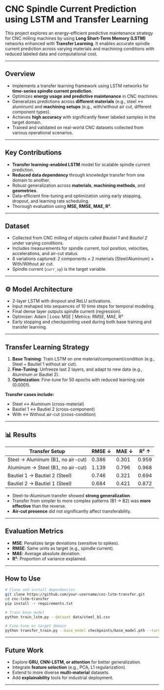 # CNC Spindle Current Prediction using LSTM and Transfer Learning

This project explores an energy-efficient predictive maintenance strategy for CNC milling machines by using **Long Short-Term Memory (LSTM)** networks enhanced with **Transfer Learning**. It enables accurate spindle current prediction across varying materials and machining conditions with reduced labeled data and computational cost.

---

## Overview

- Implements a transfer learning framework using LSTM networks for **time-series spindle current prediction**.
- Optimizes **energy usage and predictive maintenance** in CNC machines.
- Generalizes predictions across **different materials** (e.g., steel ↔ aluminum) and **machining setups** (e.g., with/without air cut, different component types).
- Achieves **high accuracy** with significantly fewer labeled samples in the target domain.
- Trained and validated on real-world CNC datasets collected from various operational scenarios.

---

## Key Contributions

- **Transfer learning-enabled LSTM** model for scalable spindle current prediction.
- **Reduced data dependency** through knowledge transfer from one domain to another.
- Robust generalization across **materials**, **machining methods**, and **geometries**.
- Data-efficient fine-tuning and optimization using early stopping, dropout, and learning rate scheduling.
- Thorough evaluation using **MSE, RMSE, MAE, R²**.

---

## Dataset

- Collected from CNC milling of objects called *Bautiel 1* and *Bautiel 2* under varying conditions.
- Includes measurements for spindle current, tool position, velocities, accelerations, and air-cut status.
- 8 variations captured: 2 components × 2 materials (Steel/Aluminum) × With/Without air cut.
- Spindle current (`curr_sp`) is the target variable.

---

## ⚙️ Model Architecture

- 2-layer LSTM with dropout and ReLU activations.
- Input reshaped into sequences of 10 time steps for temporal modeling.
- Final dense layer outputs spindle current (regression).
- Optimizer: Adam | Loss: MSE | Metrics: RMSE, MAE, R²
- Early stopping and checkpointing used during both base training and transfer learning.

---

## Transfer Learning Strategy

1. **Base Training**: Train LSTM on one material/component/condition (e.g., Steel + Bautiel 1 without air cut).
2. **Fine-Tuning**: Unfreeze last 2 layers, and adapt to new data (e.g., Aluminum or Bautiel 2).
3. **Optimization**: Fine-tune for 50 epochs with reduced learning rate (0.0001).

**Transfer cases include:**
- Steel ↔ Aluminum (cross-material)
- Bautiel 1 ↔ Bautiel 2 (cross-component)
- With ↔ Without air-cut (cross-condition)

---

## 📊 Results

| Transfer Setup | RMSE ↓ | MAE ↓ | R² ↑ |
|----------------|--------|-------|------|
| Steel → Aluminum (B1, no air-cut) | 0.386 | 0.301 | 0.959 |
| Aluminum → Steel (B1, no air-cut) | 1.139 | 0.796 | 0.968 |
| Bautiel 1 → Bautiel 2 (Steel)     | 0.746 | 0.321 | 0.694 |
| Bautiel 2 → Bautiel 1 (Steel)     | 0.684 | 0.421 | 0.872 |

- Steel-to-Aluminum transfer showed **strong generalization**.
- Transfer from simpler to more complex patterns (B1 → B2) was **more effective** than the reverse.
- **Air-cut presence** did not significantly affect transferability.

---

## Evaluation Metrics

- **MSE**: Penalizes large deviations (sensitive to spikes).
- **RMSE**: Same units as target (e.g., spindle current).
- **MAE**: Average absolute deviation.
- **R²**: Proportion of variance explained.

---

## How to Use

```bash
# Clone and install dependencies
git clone https://github.com/your-username/cnc-lstm-transfer.git
cd cnc-lstm-transfer
pip install -r requirements.txt

# Train base model
python train_lstm.py --dataset data/steel_b1.csv

# Fine-tune on target domain
python transfer_train.py --base_model checkpoints/base_model.pth --target_data data/aluminum_b1.csv
```

---

## Future Work

- Explore **GRU, CNN-LSTM, or attention** for better generalization.
- Integrate **feature selection** (e.g., PCA, L1 regularization).
- Extend to more diverse **multi-material** datasets.
- Add **explainability** tools for industrial deployment.

---
